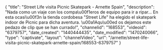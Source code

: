 {
    "title": "Street Life visita Picnic Skatepark - Arnette Spain",
    "description": "Nada como un viaje con los compa\u00f1eros de equipo para ir a ripar... En esta ocasi\u00f3n la tienda cordobesa \"Street Life\" ha elegido el skatepark indoor de Picnic para dicha aventura. \u00a1Aqu\u00ed os dejamos este pedazo de clip que se han currado!",
    "channelid": "168553",
    "videoid": "6379757",
    "date_created": "1440444435",
    "date_modified": "1470240066",
    "type": "captivate",
    "layout": "channelVideo",
    "url": "\/arnette\/street-life-visita-picnic-skatepark-arnette-spain\/168553-6379757"
}